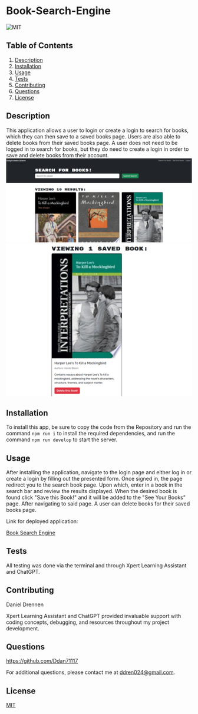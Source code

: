 # Book-Search-Engine

![MIT](https://img.shields.io/badge/License-MIT-yellow.svg)

## Table of Contents

1. [Description](#description)
2. [Installation](#installation)
3. [Usage](#usage)
4. [Tests](#tests)
5. [Contributing](#contributing)
6. [Questions](#questions)
7. [License](#license)

## Description

This application allows a user to login or create a login to search for books, which they can then save to a saved books page. Users are also able to delete books from their saved books page. A user does not need to be logged in to search for books, but they do need to create a login in order to save and delete books from their account.
![ScreenShot](https://github.com/Ddan71117/Book-Search-Engine/blob/main/Assets/BookSearch.PNG)
![ScreenShot](https://github.com/Ddan71117/Book-Search-Engine/blob/main/Assets/SavedBook.PNG)

## Installation

To install this app, be sure to copy the code from the Repository and run the command `npm run i` to install the required dependencies, and run the command `npm run develop` to start the server.

## Usage

After installing the application, navigate to the login page and either log in or create a login by filling out the presented form. Once signed in, the page redirect you to the search book page. Upon which, enter in a book in the search bar and review the results displayed. When the desired book is found click "Save this Book!" and it will be added to the "See Your Books" page. After navigating to said page. A user can delete books for their saved books page.

Link for deployed application:

[Book Search Engine](https://kanban-board-y281.onrender.com)

## Tests

All testing was done via the terminal and through Xpert Learning Assistant and ChatGPT.

## Contributing

Daniel Drennen

Xpert Learning Assistant and ChatGPT provided invaluable support with coding concepts, debugging, and resources throughout my project development.

## Questions

https://github.com/Ddan71117

For additional questions, please contact me at ddren024@gmail.com.

## License

[MIT](https://opensource.org/licenses/MIT)
